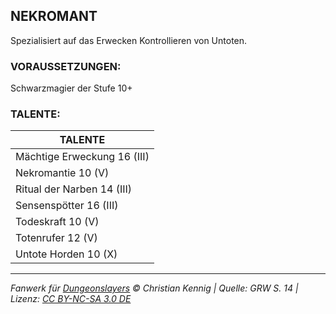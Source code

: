 ## NEKROMANT

Spezialisiert auf das Erwecken Kontrollieren von Untoten.

### VORAUSSETZUNGEN:

Schwarzmagier der Stufe 10+

### TALENTE:

| TALENTE                     |
| --------------------------- |
| Mächtige Erweckung 16 (III) |
| Nekromantie 10 (V)          |
| Ritual der Narben 14 (III)  |
| Sensenspötter 16 (III)      |
| Todeskraft 10 (V)           |
| Totenrufer 12 (V)           |
| Untote Horden 10 (X)        |

---

_Fanwerk für [Dungeonslayers](https://www.dungeonslayers.net/) © Christian Kennig | Quelle: GRW S. 14 | Lizenz: [CC BY-NC-SA 3.0 DE](https://creativecommons.org/licenses/by-nc-sa/3.0/de/)_
